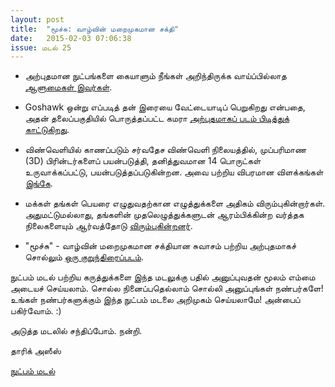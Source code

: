 ```yaml
---
layout: post
title:  "மூச்சு: வாழ்வின் மறைமுகமான சக்தி"
date:   2015-02-03 07:06:38
issue: மடல் 25
---
```



- அற்புதமான நுட்பங்களை கையாளும் நீங்கள் அறிந்திருக்க வாய்ப்பில்லாத [ஆளுமைகள் இவர்கள்](http://www.nature.com/news/not-your-average-technician-1.16785?WT.mc_id=TWT_NatureNews).

- Goshawk ஒன்று எப்படித் தன் இரையை வேட்டையாடிப் பெறுகிறது என்பதை, அதன் தலைப்பகுதியில் பொருத்தப்பட்ட கமரா [அற்புதமாகப் படம் பிடித்துக் காட்டுகிறது](http://www.latimes.com/science/sciencenow/la-sci-sn-goshawk-helmet-hunting-camera-prey-20150122-story.html#page=1). 

- விண்வெளியில் காணப்படும் சர்வதேச விண்வெளி நிலையத்தில், முப்பரிமாண (3D) பிரின்டர்களைப் பயன்படுத்தி, தனித்துவமான 14 பொருட்கள் உருவாக்கப்பட்டு, பயன்படுத்தப்படுகின்றன. அவை பற்றிய விபரமான விளக்கங்கள் [இங்கே](https://medium.com/@MadeInSpace/3d-printing-in-space-the-end-of-the-beginning-561f0c384983).

- மக்கள் தங்கள் பெயரை எழுதுவதற்கான எழுத்துக்களை அதிகம் விரும்புகின்றார்கள். அதுமட்டுமல்லாது, தங்களின் முதலெழுத்துக்களுடன் ஆரம்பிக்கின்ற வர்த்தக நிலைகளையும் ஆர்வத்தோடு [விரும்புகின்றனர்](http://www.lastwordonnothing.com/2015/01/29/the-name-letter-effect/).

- "மூச்சு" - வாழ்வின் மறைமுகமான சக்தியான சுவாசம் பற்றிய அற்புதமாகச் சொல்லும் [ஒரு குறுந்திரைப்படம்](http://vimeo.com/118023603).



நுட்பம் மடல் பற்றிய கருத்துக்களை இந்த மடலுக்கு பதில் அனுப்புவதன் மூலம் எம்மை அடையச் செய்யலாம். சொல்ல நினைப்பதெல்லாம் சொல்லி அனுப்புங்கள் நண்பர்களே! உங்கள் நண்பர்களுக்கும் இந்த நுட்பம் மடலை அறிமுகம் செய்யலாமே! அன்பைப் பகிர்வோம். :)

அடுத்த மடலில் சந்திப்போம். நன்றி.

தாரிக் அஸீஸ்

[நுட்பம் மடல்](http://nutpam.org)

